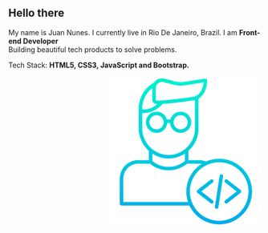 
## Hello there
<p align="left"> 
 My name is Juan Nunes. I currently live in Rio De Janeiro, Brazil. I am <strong>Front-end Developer</strong> <br>
  Building beautiful tech products to solve problems.
</p>
<p align="left">
  Tech Stack: <strong>HTML5, CSS3, JavaScript and Bootstrap.</strong>
</p>

<img src="desenvolvedor.png" width="300px"  align="right" alt="Dev">
<br>
